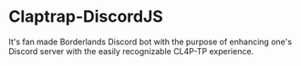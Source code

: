 # Claptrap-DiscordJS
It's fan made Borderlands Discord bot with the purpose of enhancing one's Discord server with the easily recognizable CL4P-TP experience.
